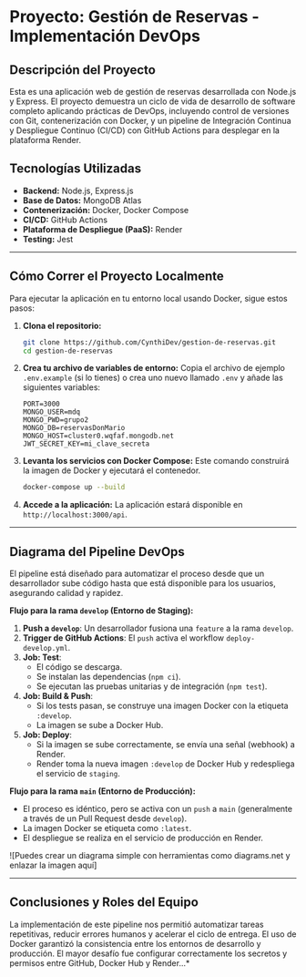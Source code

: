 # Proyecto: Gestión de Reservas - Implementación DevOps

## Descripción del Proyecto

Esta es una aplicación web de gestión de reservas desarrollada con Node.js y Express. El proyecto demuestra un ciclo de vida de desarrollo de software completo aplicando prácticas de DevOps, incluyendo control de versiones con Git, contenerización con Docker, y un pipeline de Integración Continua y Despliegue Continuo (CI/CD) con GitHub Actions para desplegar en la plataforma Render.

## Tecnologías Utilizadas

*   **Backend:** Node.js, Express.js
*   **Base de Datos:** MongoDB Atlas
*   **Contenerización:** Docker, Docker Compose
*   **CI/CD:** GitHub Actions
*   **Plataforma de Despliegue (PaaS):** Render
*   **Testing:** Jest

---

## Cómo Correr el Proyecto Localmente

Para ejecutar la aplicación en tu entorno local usando Docker, sigue estos pasos:

1.  **Clona el repositorio:**
    ```bash
    git clone https://github.com/CynthiDev/gestion-de-reservas.git
    cd gestion-de-reservas
    ```

2.  **Crea tu archivo de variables de entorno:**
    Copia el archivo de ejemplo `.env.example` (si lo tienes) o crea uno nuevo llamado `.env` y añade las siguientes variables:
    ```env
    PORT=3000
    MONGO_USER=mdq
    MONGO_PWD=grupo2
    MONGO_DB=reservasDonMario
    MONGO_HOST=cluster0.wqfaf.mongodb.net
    JWT_SECRET_KEY=mi_clave_secreta
    ```

3.  **Levanta los servicios con Docker Compose:**
    Este comando construirá la imagen de Docker y ejecutará el contenedor.
    ```bash
    docker-compose up --build
    ```

4.  **Accede a la aplicación:**
    La aplicación estará disponible en `http://localhost:3000/api`.

---

## Diagrama del Pipeline DevOps

El pipeline está diseñado para automatizar el proceso desde que un desarrollador sube código hasta que está disponible para los usuarios, asegurando calidad y rapidez.

**Flujo para la rama `develop` (Entorno de Staging):**
1.  **Push a `develop`**: Un desarrollador fusiona una `feature` a la rama `develop`.
2.  **Trigger de GitHub Actions**: El `push` activa el workflow `deploy-develop.yml`.
3.  **Job: Test**:
    *   El código se descarga.
    *   Se instalan las dependencias (`npm ci`).
    *   Se ejecutan las pruebas unitarias y de integración (`npm test`).
4.  **Job: Build & Push**:
    *   Si los tests pasan, se construye una imagen Docker con la etiqueta `:develop`.
    *   La imagen se sube a Docker Hub.
5.  **Job: Deploy**:
    *   Si la imagen se sube correctamente, se envía una señal (webhook) a Render.
    *   Render toma la nueva imagen `:develop` de Docker Hub y redespliega el servicio de `staging`.

**Flujo para la rama `main` (Entorno de Producción):**
*   El proceso es idéntico, pero se activa con un `push` a `main` (generalmente a través de un Pull Request desde `develop`).
*   La imagen Docker se etiqueta como `:latest`.
*   El despliegue se realiza en el servicio de producción en Render.

![Puedes crear un diagrama simple con herramientas como diagrams.net y enlazar la imagen aquí]

---

## Conclusiones y Roles del Equipo

La implementación de este pipeline nos permitió automatizar tareas repetitivas, reducir errores humanos y acelerar el ciclo de entrega. El uso de Docker garantizó la consistencia entre los entornos de desarrollo y producción. El mayor desafío fue configurar correctamente los secretos y permisos entre GitHub, Docker Hub y Render...*